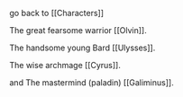 go back to [[Characters]]

The great fearsome warrior [[Olvin]].

The handsome young Bard [[Ulysses]].

The wise archmage [[Cyrus]].

and The mastermind (paladin) [[Galiminus]].
